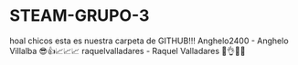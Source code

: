 # STEAM-GRUPO-3
hoal chicos esta es nuestra carpeta de GITHUB!!!
Anghelo2400 - Anghelo Villalba 😎👍📈📈📈
raquelvalladares - Raquel Valladares 🍕👌😉🙌
